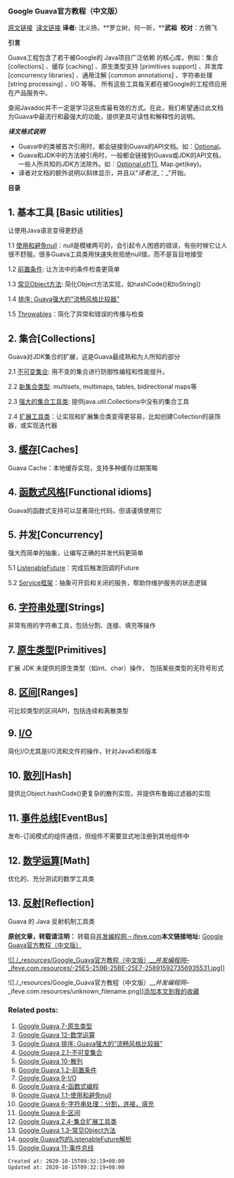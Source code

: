 
### Google Guava官方教程（中文版）

[原文链接](http://code.google.com/p/guava-libraries/wiki/GuavaExplained)  [译文链接](http://ifeve.com/?p=8776) **译者:** 沈义扬，**罗立树，何一昕，****武祖**  **校对**：方腾飞

**引言**

Guava工程包含了若干被Google的 Java项目广泛依赖 的核心库，例如：集合 \[collections\] 、缓存 \[caching\] 、原生类型支持 \[primitives support\] 、并发库 \[concurrency libraries\] 、通用注解 \[common annotations\] 、字符串处理 \[string processing\] 、I/O 等等。 所有这些工具每天都在被Google的工程师应用在产品服务中。

查阅Javadoc并不一定是学习这些库最有效的方式。在此，我们希望通过此文档为Guava中最流行和最强大的功能，提供更具可读性和解释性的说明。

_**译文格式说明**_

*   Guava中的类被首次引用时，都会链接到Guava的API文档。如：[Optional<T>](http://docs.guava-libraries.googlecode.com/git-history/release/javadoc/com/google/common/base/Optional.html)。
*   Guava和JDK中的方法被引用时，一般都会链接到Guava或JDK的API文档，一些人所共知的JDK方法除外。如：[Optional.of(T)](http://docs.guava-libraries.googlecode.com/git-history/release/javadoc/com/google/common/base/Optional.html#of(T)), Map.get(key)。
*   译者对文档的额外说明以斜体显示，并且以“_译者注__：_”开始。

**目录**

## 1\. 基本工具 \[Basic utilities\]

让使用Java语言变得更舒适

1.1 [使用和避免null](http://ifeve.com/using-and-avoiding-null/)：null是模棱两可的，会引起令人困惑的错误，有些时候它让人很不舒服。很多Guava工具类用快速失败拒绝null值，而不是盲目地接受

1.2 [前置条件](http://ifeve.com/google-guava-preconditions/): 让方法中的条件检查更简单

1.3 [常见Object方法](http://ifeve.com/google-guava-commonobjectutilities/): 简化Object方法实现，如hashCode()和toString()

1.4 [排序: Guava强大的”流畅风格比较器”](http://ifeve.com/google-guava-ordering/)

1.5 [Throwables](http://ifeve.com/google-guava-throwables/)：简化了异常和错误的传播与检查

## 2\. 集合\[Collections\]

Guava对JDK集合的扩展，这是Guava最成熟和为人所知的部分

2.1 [不可变集合](http://ifeve.com/google-guava-immutablecollections/): 用不变的集合进行防御性编程和性能提升。

2.2 [新集合类型](http://ifeve.com/google-guava-newcollectiontypes/): multisets, multimaps, tables, bidirectional maps等

2.3 [强大的集合工具类](http://ifeve.com/google-guava-collectionutilities/): 提供java.util.Collections中没有的集合工具

2.4 [扩展工具类](http://ifeve.com/google-guava-collectionhelpersexplained/)：让实现和扩展集合类变得更容易，比如创建Collection的装饰器，或实现迭代器

## 3\. [缓存](http://ifeve.com/google-guava-cachesexplained)\[Caches\]

Guava Cache：本地缓存实现，支持多种缓存过期策略

## 4\. [函数式风格](http://ifeve.com/google-guava-functional/)\[Functional idioms\]

Guava的函数式支持可以显著简化代码，但请谨慎使用它

## 5\. 并发\[Concurrency\]

强大而简单的抽象，让编写正确的并发代码更简单

5.1 [ListenableFuture](http://ifeve.com/google-guava-listenablefuture/)：完成后触发回调的Future

5.2 [Service框架](http://ifeve.com/google-guava-serviceexplained/)：抽象可开启和关闭的服务，帮助你维护服务的状态逻辑

## 6\. [字符串处理](http://ifeve.com/google-guava-strings/)\[Strings\]

非常有用的字符串工具，包括分割、连接、填充等操作

## 7\. [原生类型](http://ifeve.com/google-guava-primitives/)\[Primitives\]

扩展 JDK 未提供的原生类型（如int、char）操作， 包括某些类型的无符号形式

## 8\. [区间](http://ifeve.com/google-guava-ranges/)\[Ranges\]

可比较类型的区间API，包括连续和离散类型

## 9\. [I/O](http://ifeve.com/google-guava-io/)

简化I/O尤其是I/O流和文件的操作，针对Java5和6版本

## 10\. [散列](http://ifeve.com/google-guava-hashing/)\[Hash\]

提供比Object.hashCode()更复杂的散列实现，并提供布鲁姆过滤器的实现

## 11\. [事件总线](http://ifeve.com/google-guava-eventbus/)\[EventBus\]

发布-订阅模式的组件通信，但组件不需要显式地注册到其他组件中

## 12\. [数学运算](http://ifeve.com/google-guava-math/)\[Math\]

优化的、充分测试的数学工具类

## 13\. [反射](http://ifeve.com/guava-reflection/)\[Reflection\]

Guava 的 Java 反射机制工具类

**原创文章，转载请注明：** 转载自[并发编程网 – ifeve.com](https://ifeve.com/)**本文链接地址:** [Google Guava官方教程（中文版）](https://ifeve.com/google-guava/)

[![[./_resources/Google_Guava官方教程（中文版）___并发编程网_–_ifeve.com.resources/-25E5-259B-25BE-25E7-258915927356935531.jpg]]](http://ads.cachekit.com/)

![[./_resources/Google_Guava官方教程（中文版）___并发编程网_–_ifeve.com.resources/unknown_filename.png]][添加本文到我的收藏](https://ifeve.com/google-guava/?wpfpaction=add&postid=8776)

### Related posts:

1.  [Google Guava 7-原生类型](https://ifeve.com/google-guava-primitives/)
2.  [Google Guava 12-数学运算](https://ifeve.com/google-guava-math/)
3.  [Google Guava 排序: Guava强大的”流畅风格比较器”](https://ifeve.com/google-guava-ordering/)
4.  [Google Guava 2.1-不可变集合](https://ifeve.com/google-guava-immutablecollections/)
5.  [Google Guava 10-散列](https://ifeve.com/google-guava-hashing/)
6.  [Google Guava 1.2-前置条件](https://ifeve.com/google-guava-preconditions/)
7.  [Google Guava 9-I/O](https://ifeve.com/google-guava-io/)
8.  [Google Guava 4-函数式编程](https://ifeve.com/google-guava-functional/)
9.  [Google Guava 1.1-使用和避免null](https://ifeve.com/google-guava-using-and-avoiding-null/)
10.  [Google Guava 6-字符串处理：分割，连接，填充](https://ifeve.com/google-guava-strings/)
11.  [Google Guava 8-区间](https://ifeve.com/google-guava-ranges/)
12.  [Google Guava 2.4-集合扩展工具类](https://ifeve.com/google-guava-collectionhelpersexplained/)
13.  [Google Guava 1.3-常见Object方法](https://ifeve.com/google-guava-commonobjectutilities/)
14.  [google Guava包的ListenableFuture解析](https://ifeve.com/google-guava-listenablefuture/)
15.  [Google Guava 11-事件总线](https://ifeve.com/google-guava-eventbus/)

    Created at: 2020-10-15T09:32:19+08:00
    Updated at: 2020-10-15T09:32:19+08:00

